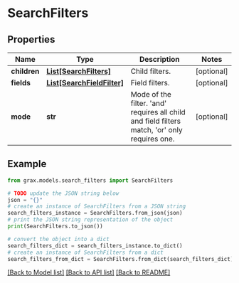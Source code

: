 # SearchFilters


## Properties

Name | Type | Description | Notes
------------ | ------------- | ------------- | -------------
**children** | [**List[SearchFilters]**](SearchFilters.md) | Child filters. | [optional] 
**fields** | [**List[SearchFieldFilter]**](SearchFieldFilter.md) | Field filters. | [optional] 
**mode** | **str** | Mode of the filter. &#39;and&#39; requires all child and field filters match, &#39;or&#39; only requires one. | [optional] 

## Example

```python
from grax.models.search_filters import SearchFilters

# TODO update the JSON string below
json = "{}"
# create an instance of SearchFilters from a JSON string
search_filters_instance = SearchFilters.from_json(json)
# print the JSON string representation of the object
print(SearchFilters.to_json())

# convert the object into a dict
search_filters_dict = search_filters_instance.to_dict()
# create an instance of SearchFilters from a dict
search_filters_from_dict = SearchFilters.from_dict(search_filters_dict)
```
[[Back to Model list]](../README.md#documentation-for-models) [[Back to API list]](../README.md#documentation-for-api-endpoints) [[Back to README]](../README.md)


